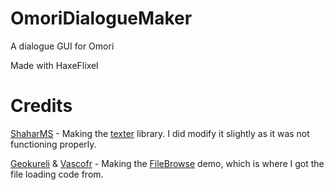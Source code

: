 # OmoriDialogueMaker
A dialogue GUI for Omori

Made with HaxeFlixel

# Credits

[ShaharMS](https://github.com/ShaharMS) - Making the [texter](https://github.com/ShaharMS/texter) library. I did modify it slightly as it was not functioning properly.

[Geokureli](https://github.com/Geokureli) & [Vascofr](https://github.com/Vascofr) - Making the [FileBrowse](https://haxeflixel.com/demos/FileBrowse/) demo, which is where I got the file loading code from.
